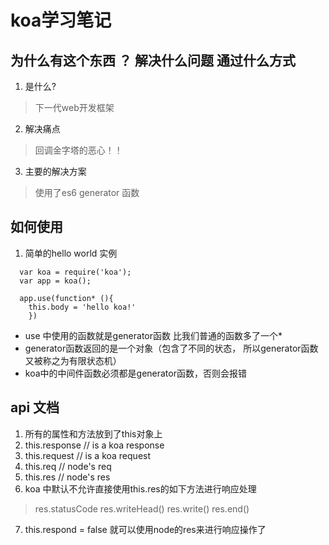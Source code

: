 # koa学习笔记

## 为什么有这个东西 ？ 解决什么问题 通过什么方式
1. 是什么?
> 下一代web开发框架

2. 解决痛点
> 回调金字塔的恶心！！

3. 主要的解决方案
> 使用了es6 generator 函数

## 如何使用

1. 简单的hello world 实例
```
  var koa = require('koa');
  var app = koa();

  app.use(function* (){
    this.body = 'hello koa!'
    })
```

  - use 中使用的函数就是generator函数 比我们普通的函数多了一个*
  - generator函数返回的是一个对象（包含了不同的状态， 所以generator函数又被称之为有限状态机）
  - koa中的中间件函数必须都是generator函数，否则会报错


## api 文档

1. 所有的属性和方法放到了this对象上
2. this.response // is a koa response
3. this.request // is a koa request
4. this.req // node's req
5. this.res // node's res
6. koa 中默认不允许直接使用this.res的如下方法进行响应处理
  > res.statusCode
  res.writeHead()
  res.write()
  res.end()
7. this.respond = false 就可以使用node的res来进行响应操作了

